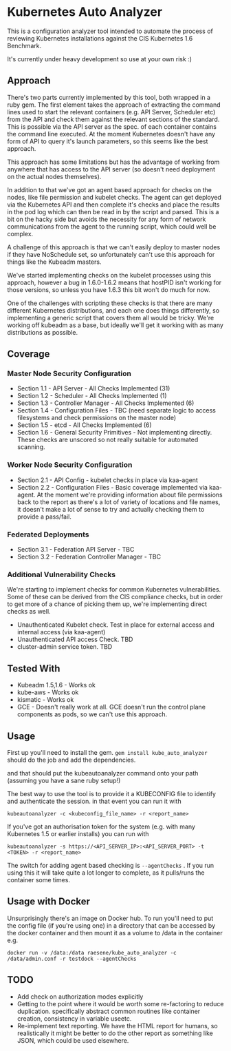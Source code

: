 # Kubernetes Auto Analyzer

This is a configuration analyzer tool intended to automate the process of reviewing Kubernetes installations against the CIS Kubernetes 1.6 Benchmark.

It's currently under heavy development so use at your own risk :)

## Approach

There's two parts currently implemented by this tool, both wrapped in a ruby gem.  The first element takes the approach of extracting the command lines used to start the relevant containers (e.g. API Server, Scheduler etc) from the API and check them against the relevant sections of the standard.  This is possible via the API server as the spec. of each container contains the command line executed.  At the moment Kubernetes doesn't have any form of API to query it's launch parameters, so this seems like the best approach.

This approach has some limitations but has the advantage of working from anywhere that has access to the API server (so doesn't need deployment on the actual nodes themselves).

In addition to that we've got an agent based approach for checks on the nodes, like file permission and kubelet checks.  The agent can get deployed via the Kubernetes API and then complete it's checks and place the results in the pod log which can then be read in by the script and parsed.  This is a bit on the hacky side but avoids the necessity for any form of network communications from the agent to the running script, which could well be complex.

A challenge of this approach is that we can't easily deploy to master nodes if they have NoSchedule set, so unfortunately can't use this approach for things like the Kubeadm masters.

We've started implementing checks on the kubelet processes using this approach, however a bug in 1.6.0-1.6.2 means that hostPID isn't working for those versions, so unless you have 1.6.3 this bit won't do much for now.

One of the challenges with scripting these checks is that there are many different Kubernetes distributions, and each one does things differently, so implementing a generic script that covers them all would be tricky.  We're working off kubeadm as a base, but ideally we'll get it working with as many distributions as possible.

## Coverage

### Master Node Security Configuration

 - Section 1.1 - API Server - All Checks Implemented (31)
 - Section 1.2 - Scheduler - All Checks Implemented (1)
 - Section 1.3 - Controller Manager - All Checks Implemented (6)
 - Section 1.4 - Configuration Files - TBC (need separate logic to access filesystems and check permissions on the master node)
 - Section 1.5 - etcd - All Checks Implemented (6)
 - Section 1.6 - General Security Primitives - Not implementing directly.  These checks are unscored so not really suitable for automated scanning.

### Worker Node Security Configuration

 - Section 2.1 - API Config - kubelet checks in place via kaa-agent
 - Section 2.2 - Configuration Files - Basic coverage implemented via kaa-agent.  At the moment we're providing information about file permissions back to the report as there's a lot of variety of locations and file names, it doesn't make a lot of sense to try and actually checking them to provide a pass/fail.

### Federated Deployments

 - Section 3.1 - Federation API Server - TBC
 - Section 3.2 - Federation Controller Manager - TBC

### Additional Vulnerability Checks

We're starting to implement checks for common Kubernetes vulnerabilities.  Some of these can be derived from the CIS compliance checks, but in order to get more of a chance of picking them up, we're implementing direct checks as well.

 - Unauthenticated Kubelet check.  Test in place for external access and internal access (via kaa-agent)
 - Unauthenticated API access Check. TBD
 - cluster-admin service token.  TBD

## Tested With

 - Kubeadm 1.5,1.6 - Works ok  
 - kube-aws - Works ok
 - kismatic - Works ok
 - GCE - Doesn't really work at all.  GCE doesn't run the control plane components as pods, so we can't use this approach.

## Usage

First up you'll need to install the gem. `gem install kube_auto_analyzer` should do the job and add the dependencies.

and that should put the kubeautoanalyzer command onto your path (assuming you have a sane ruby setup!)

The best way to use the tool is to provide it a KUBECONFIG file to identify and authenticate the session.  in that event you can run it with

`kubeautoanalyzer -c <kubeconfig_file_name> -r <report_name>`

If you've got an authorisation token for the system (e.g. with many Kubernetes 1.5 or earlier installs) you can run with

`kubeautoanalyzer -s https://<API_SERVER_IP>:<API_SERVER_PORT> -t <TOKEN> -r <report_name>`

The switch for adding agent based checking is `--agentChecks` .  If you run using this it will take quite a lot longer to complete, as it pulls/runs the container some times.

## Usage with Docker

Unsurprisingly there's an image on Docker hub.  To run you'll need to put the config file (if you're using one) in a directory that can be accessed by the docker container and then mount it as a volume to /data in the container e.g.

`docker run -v /data:/data raesene/kube_auto_analyzer -c /data/admin.conf -r testdock --agentChecks`


## TODO

 - Add check on authorization modes explicitly
 - Getting to the point where it would be worth some re-factoring to reduce duplication.  specifically abstract common routines like container creation, consistency in variable useetc.
 - Re-implement text reporting.  We have the HTML report for humans, so realistically it might be better to do the other report as something like JSON, which could be used elsewhere.